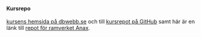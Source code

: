 #### Kursrepo

[kursens hemsida på dbwebb.se](https://dbwebb.se/kurser/ramverk1-v2) och till [kursrepot på GitHub](https://github.com/dbwebb-se/ramverk1) samt här är en länk till [repot för ramverket Anax](https://github.com/canax).